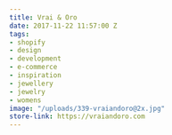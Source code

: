 ```yaml
---
title: Vrai & Oro
date: 2017-11-22 11:57:00 Z
tags:
- shopify
- design
- development
- e-commerce
- inspiration
- jewellery
- jewelry
- womens
image: "/uploads/339-vraiandoro@2x.jpg"
store-link: https://vraiandoro.com
---
```


